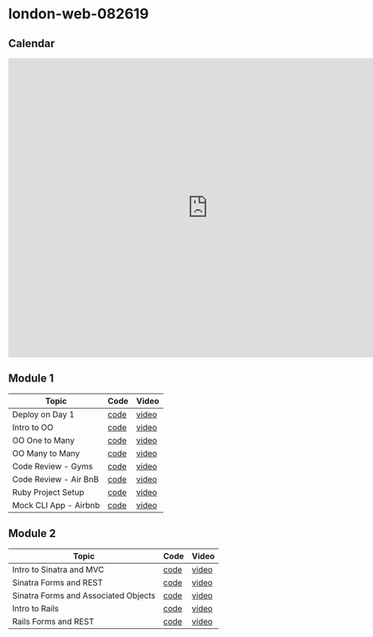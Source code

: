 # london-web-082619

## Calendar

<iframe src="https://calendar.google.com/calendar/b/0/embed?height=600&amp;wkst=1&amp;bgcolor=%23ffffff&amp;ctz=Europe%2FLondon&amp;src=ZmxhdGlyb25zY2hvb2wuY29tX3Q0cmlmYXRjb2ZvbWhiZ2MwMGczNHY2YnBvQGdyb3VwLmNhbGVuZGFyLmdvb2dsZS5jb20&amp;src=ZmxhdGlyb25zY2hvb2wuY29tX2M4ZWo2dWdsbmMxbnE2NnQ5ajlyZHBwN20wQGdyb3VwLmNhbGVuZGFyLmdvb2dsZS5jb20&amp;color=%23E4C441&amp;color=%23F6BF26&amp;mode=WEEK" style="border-width:0" width="800" height="600" frameborder="0" scrolling="no"></iframe>

## Module 1
| Topic            | Code                | Video                |
| -----            | ----                | -----                |
| Deploy on Day 1     |  [code](https://github.com/learn-co-students/london-web-082619/tree/master/01-deploy-on-day-1)    | [video](https://youtu.be/CIXCE-4Ha8c) |
| Intro to OO     |  [code](https://github.com/learn-co-students/london-web-082619/tree/master/02-intro-to-oo)    | [video](https://youtu.be/KOfOBRRsIME) |
| OO One to Many  | [code](https://github.com/learn-co-students/london-web-082619/tree/master/03-oo-one-to-many) | [video](https://youtu.be/8yR-dNcp3AE) |
| OO Many to Many  | [code](https://github.com/learn-co-students/london-web-082619/tree/master/04-oo-many-to-many) | [video](https://youtu.be/_4Xrhz91QNU) |
| Code Review - Gyms | [code](https://github.com/learn-co-students/london-web-082619/tree/master/05-code-review-gyms) | [video](https://youtu.be/fj8OnTYbUik) |
| Code Review - Air BnB | [code](https://github.com/learn-co-students/london-web-082619/tree/master/06-code-review-airbnb) | [video](https://youtu.be/ktu0ACLJzlM) |
| Ruby Project Setup | [code](https://gist.github.com/wndaiga/a7c1eb0dd1a4347fef742c0cafabcb14) | [video](https://youtu.be/fdrY8c7k4EI)|
| Mock CLI App - Airbnb | [code]() | [video](https://youtu.be/k-7ELdwjGQQ)

## Module 2
| Topic            | Code                | Video                |
| -----            | ----                | -----                |
| Intro to Sinatra and MVC | [code](https://github.com/learn-co-students/london-web-082619/tree/master/10-sinatra-mvc-intro) | [video](https://youtu.be/bc0NfFeqiKk) |
| Sinatra Forms and REST| [code](https://github.com/learn-co-students/london-web-082619/tree/master/11-sinatra-forms-rest) | [video](https://youtu.be/6-ekAw9fJEc) |
| Sinatra Forms and Associated Objects | [code](https://github.com/learn-co-students/london-web-082619/tree/master/12-sinatra-forms-associated-objects) | [video](https://youtu.be/-fdZrlGqxpo) |
| Intro to Rails | [code](https://github.com/learn-co-students/london-web-082619/tree/master/13-intro-to-rails) | [video](https://youtu.be/Zi7EZbqPsC8) |
| Rails Forms and REST | [code](https://github.com/learn-co-students/london-web-082619/tree/master/14-rails-forms-rest) | [video](https://youtu.be/djq5ai77xb4) |

